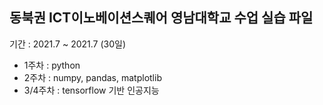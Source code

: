 ## 동북권 ICT이노베이션스퀘어 영남대학교 수업 실습 파일
기간 : 2021.7 ~ 2021.7 (30일)
- 1주차 : python
- 2주차 : numpy, pandas, matplotlib
- 3/4주차 : tensorflow 기반 인공지능
